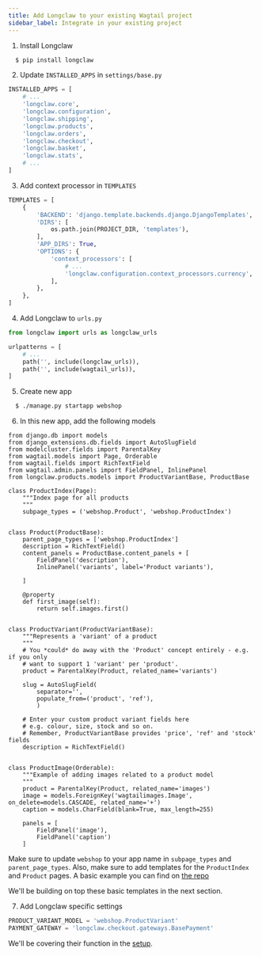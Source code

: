 ```yaml
---
title: Add Longclaw to your existing Wagtail project
sidebar_label: Integrate in your existing project
---
```


1. Install Longclaw

```bash
  $ pip install longclaw
```

2. Update `INSTALLED_APPS`  in `settings/base.py`

```python
INSTALLED_APPS = [
    # ...
    'longclaw.core',
    'longclaw.configuration',
    'longclaw.shipping',
    'longclaw.products',
    'longclaw.orders',
    'longclaw.checkout',
    'longclaw.basket',
    'longclaw.stats',
    # ...
]
```

3. Add context processor in `TEMPLATES`

```python
TEMPLATES = [
    {
        'BACKEND': 'django.template.backends.django.DjangoTemplates',
        'DIRS': [
            os.path.join(PROJECT_DIR, 'templates'),
        ],
        'APP_DIRS': True,
        'OPTIONS': {
            'context_processors': [
                # ...
                'longclaw.configuration.context_processors.currency',
            ],
        },
    },
]
```

4. Add Longclaw to `urls.py`

```python
from longclaw import urls as longclaw_urls

urlpatterns = [
    # ...
    path('', include(longclaw_urls)),
    path('', include(wagtail_urls)),
]
```

5. Create new app

```bash
  $ ./manage.py startapp webshop
```

6. In this new app, add the following models

```
from django.db import models
from django_extensions.db.fields import AutoSlugField
from modelcluster.fields import ParentalKey
from wagtail.models import Page, Orderable
from wagtail.fields import RichTextField
from wagtail.admin.panels import FieldPanel, InlinePanel
from longclaw.products.models import ProductVariantBase, ProductBase

class ProductIndex(Page):
    """Index page for all products
    """
    subpage_types = ('webshop.Product', 'webshop.ProductIndex')


class Product(ProductBase):
    parent_page_types = ['webshop.ProductIndex']
    description = RichTextField()
    content_panels = ProductBase.content_panels + [
        FieldPanel('description'),
        InlinePanel('variants', label='Product variants'),

    ]

    @property
    def first_image(self):
        return self.images.first()


class ProductVariant(ProductVariantBase):
    """Represents a 'variant' of a product
    """
    # You *could* do away with the 'Product' concept entirely - e.g. if you only
    # want to support 1 'variant' per 'product'.
    product = ParentalKey(Product, related_name='variants')

    slug = AutoSlugField(
        separator='',
        populate_from=('product', 'ref'),
        )

    # Enter your custom product variant fields here
    # e.g. colour, size, stock and so on.
    # Remember, ProductVariantBase provides 'price', 'ref' and 'stock' fields
    description = RichTextField()


class ProductImage(Orderable):
    """Example of adding images related to a product model
    """
    product = ParentalKey(Product, related_name='images')
    image = models.ForeignKey('wagtailimages.Image', on_delete=models.CASCADE, related_name='+')
    caption = models.CharField(blank=True, max_length=255)

    panels = [
        FieldPanel('image'),
        FieldPanel('caption')
    ]
```
Make sure to update `webshop` to your app name in `subpage_types` and `parent_page_types`.
Also, make sure to add templates for the `ProductIndex` and `Product` pages.
A basic example you can find on [the repo](https://github.com/JamesRamm/longclaw/tree/master/longclaw/project_template/catalog/templates/catalog)

We'll be building on top these basic templates in the next section.

7. Add Longclaw specific settings

```python
PRODUCT_VARIANT_MODEL = 'webshop.ProductVariant'
PAYMENT_GATEWAY = 'longclaw.checkout.gateways.BasePayment'
```
We'll be covering their function in the [setup](/docs/guide/install).